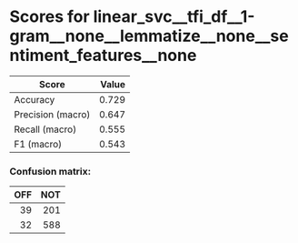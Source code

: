 # Scores for linear_svc__tfi_df__1-gram__none__lemmatize__none__sentiment_features__none
|      Score      |Value|
|-----------------|----:|
|Accuracy         |0.729|
|Precision (macro)|0.647|
|Recall (macro)   |0.555|
|F1 (macro)       |0.543|

### Confusion matrix:
|OFF|NOT|
|--:|--:|
| 39|201|
| 32|588|
